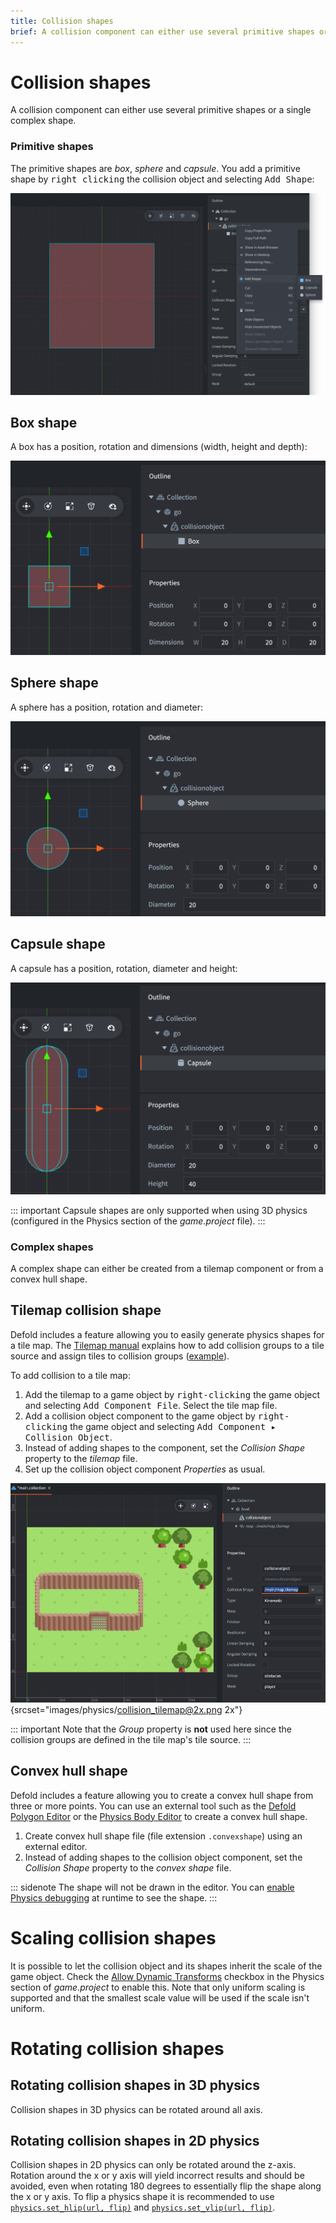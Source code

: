 ```yaml
---
title: Collision shapes
brief: A collision component can either use several primitive shapes or a single complex shape.
---
```


# Collision shapes

A collision component can either use several primitive shapes or a single complex shape.

### Primitive shapes
The primitive shapes are *box*, *sphere* and *capsule*. You add a primitive shape by <kbd>right clicking</kbd> the collision object and selecting <kbd>Add Shape</kbd>:

![Add a primitive shape](images/physics/add_shape.png)

## Box shape
A box has a position, rotation and dimensions (width, height and depth):

![Box shape](images/physics/box.png)

## Sphere shape
A sphere has a position, rotation and diameter:

![Sphere shape](images/physics/sphere.png)

## Capsule shape
A capsule has a position, rotation, diameter and height:

![Sphere shape](images/physics/capsule.png)

::: important
Capsule shapes are only supported when using 3D physics (configured in the Physics section of the *game.project* file).
:::

### Complex shapes
A complex shape can either be created from a tilemap component or from a convex hull shape.

## Tilemap collision shape
Defold includes a feature allowing you to easily generate physics shapes for a tile map. The [Tilemap manual](/manuals/tilemap/) explains how to add collision groups to a tile source and assign tiles to collision groups ([example](/examples/tilemap/collisions/)).

To add collision to a tile map:

1. Add the tilemap to a game object by <kbd>right-clicking</kbd> the game object and selecting <kbd>Add Component File</kbd>. Select the tile map file.
2. Add a collision object component to the game object by <kbd>right-clicking</kbd> the game object and selecting <kbd>Add Component ▸ Collision Object</kbd>.
3. Instead of adding shapes to the component, set the *Collision Shape* property to the *tilemap* file.
4. Set up the collision object component *Properties* as usual.

![Tilesource collision](images/physics/collision_tilemap.png){srcset="images/physics/collision_tilemap@2x.png 2x"}

::: important
Note that the *Group* property is **not** used here since the collision groups are defined in the tile map's tile source.
:::

## Convex hull shape
Defold includes a feature allowing you to create a convex hull shape from three or more points. You can use an external tool such as the [Defold Polygon Editor](/assets/defoldpolygoneditor/) or the [Physics Body Editor](/assets/physicsbodyeditor/) to create a convex hull shape.

1. Create convex hull shape file (file extension `.convexshape`) using an external editor.
2. Instead of adding shapes to the collision object component, set the *Collision Shape* property to the *convex shape* file.

::: sidenote
The shape will not be drawn in the editor. You can [enable Physics debugging](/manuals/debugging/#debugging-problems-with-physics) at runtime to see the shape.
:::


# Scaling collision shapes
It is possible to let the collision object and its shapes inherit the scale of the game object. Check the [Allow Dynamic Transforms](/manuals/project-settings/#allow-dynamic-transforms) checkbox in the Physics section of *game.project* to enable this. Note that only uniform scaling is supported and that the smallest scale value will be used if the scale isn't uniform.


# Rotating collision shapes

## Rotating collision shapes in 3D physics
Collision shapes in 3D physics can be rotated around all axis.


## Rotating collision shapes in 2D physics
Collision shapes in 2D physics can only be rotated around the z-axis. Rotation around the x or y axis will yield incorrect results and should be avoided, even when rotating 180 degrees to essentially flip the shape along the x or y axis. To flip a physics shape it is recommended to use [`physics.set_hlip(url, flip)`](/ref/stable/physics/?#physics.set_hflip:url-flip) and [`physics.set_vlip(url, flip)`](/ref/stable/physics/?#physics.set_vflip:url-flip).
